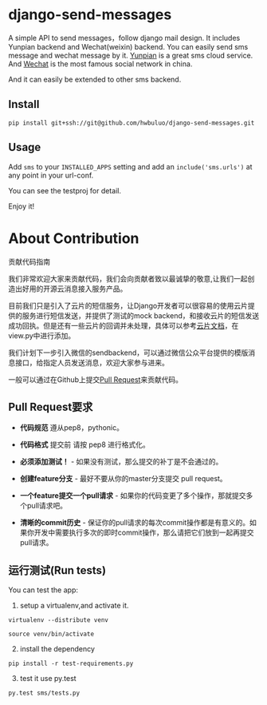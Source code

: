 # django-send-messages
A simple API to send messages，follow django mail design. It includes Yunpian backend and Wechat(weixin) backend. You can easily send sms message and wechat message by it. [Yunpian](http://www.yunpian.com) is a great sms cloud service. And [Wechat](https://mp.weixin.qq.com/) is the most famous social network in china.

And it can easily be extended to other sms backend.

Install
-------
``
pip install git+ssh://git@github.com/hwbuluo/django-send-messages.git
``

Usage
-----

Add ``sms`` to your ``INSTALLED_APPS`` setting and add an
``include('sms.urls')`` at any point in your url-conf.

You can see the testproj for detail.

Enjoy it!

# About Contribution 

贡献代码指南

我们非常欢迎大家来贡献代码，我们会向贡献者致以最诚挚的敬意,让我们一起创造出好用的开源云消息接入服务产品。

目前我们只是引入了云片的短信服务，让Django开发者可以很容易的使用云片提供的服务进行短信发送，并提供了测试的mock backend，和接收云片的短信发送成功回执。但是还有一些云片的回调并未处理，具体可以参考[云片文档](http://www.yunpian.com/api/sms.html)，在view.py中进行添加。

我们计划下一步引入微信的sendbackend，可以通过微信公众平台提供的模版消息接口，给指定人员发送消息，欢迎大家参与进来。

一般可以通过在Github上提交[Pull Request](https://github.com/hwbuluo/django-send-messages)来贡献代码。

## Pull Request要求

- **代码规范** 遵从pep8，pythonic。

- **代码格式** 提交前 请按 pep8 进行格式化。

- **必须添加测试！** - 如果没有测试，那么提交的补丁是不会通过的。

- **创建feature分支** - 最好不要从你的master分支提交 pull request。

- **一个feature提交一个pull请求** - 如果你的代码变更了多个操作，那就提交多个pull请求吧。

- **清晰的commit历史** - 保证你的pull请求的每次commit操作都是有意义的。如果你开发中需要执行多次的即时commit操作，那么请把它们放到一起再提交pull请求。

## 运行测试(Run tests)

You can test the app:

1. setup a virtualenv,and activate it.

``
virtualenv --distribute venv
``

``
source venv/bin/activate
``

2. install the dependency

``
pip install -r test-requirements.py
``

3. test it use py.test

``
py.test sms/tests.py
``
